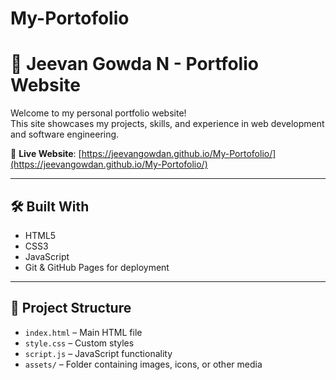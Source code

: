 # My-Portofolio
# 💼 Jeevan Gowda N - Portfolio Website

Welcome to my personal portfolio website!  
This site showcases my projects, skills, and experience in web development and software engineering.

🔗 **Live Website**: [https://jeevangowdan.github.io/My-Portofolio/](https://jeevangowdan.github.io/My-Portofolio/)

---

## 🛠️ Built With

- HTML5
- CSS3
- JavaScript 
- Git & GitHub Pages for deployment

---

## 📂 Project Structure
- `index.html` – Main HTML file
- `style.css` – Custom styles
- `script.js` – JavaScript functionality
- `assets/` – Folder containing images, icons, or other media
